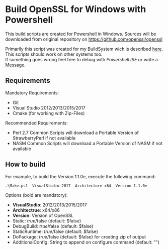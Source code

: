# Build OpenSSL for Windows with Powershell

This build scripts are created for Powershell in Windows.
Sources will be downloaded from original repository on https://github.com/openssl/openssl

Primarily this script was created for my BuildSystem wich is described [here](https://adirmeier.de/0_Blog/ID_157/index.html).  
This scripts should work on other systems too.  
If something goes wrong feel free to debug with *Powershell ISE* or write a Message.

## Requirements

Mandatory Requirements:
 - Git
 - Visual Studio 2012/2013/2015/2017
 - Cmake (for working with Zip-Files)

Recommended Requirements:
 - Perl 2.7
    Common Scripts will download a Portable Version of StrawberryPerl if not available
 - NASM
    Common Scripts will download a Portable Version of NASM if not available

## How to build

For example, to build the Version 1.1.0e, execute the following command:

    .\Make.ps1 -VisualStudio 2017 -Architecture x64 -Version 1.1.0e
    
Options (bold are mandatory):
 - **VisualStudio**: 2012/2013/2015/2017
 - **Architectrue**: x64/x86
 - **Version**: Version of OpenSSL
 - Static: $true/$false (default: $false)
 - DebugBuild: $true/$false (default: $false)
 - StaticRuntime: $true/$false (default: $false)
 - DoPackage: $true/$false (default: $false) for creating zip of output
 - AdditionalConfig: String to append on configure command (default: "")
 
